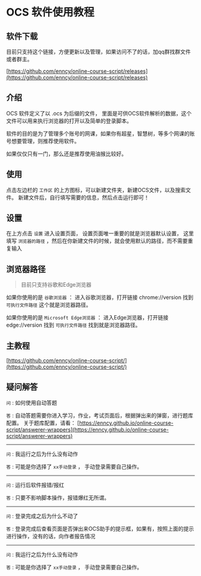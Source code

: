# OCS 软件使用教程

## 软件下载

目前只支持这个链接，方便更新以及管理，如果访问不了的话，加qq群找群文件或者群主。

[https://github.com/enncy/online-course-script/releases](https://github.com/enncy/online-course-script/releases)

## 介绍

OCS 软件定义了以 .ocs 为后缀的文件， 里面是可供OCS软件解析的数据，这个文件可以用来执行浏览器的打开以及简单的登录脚本。

软件的目的是为了管理多个账号的网课，如果你有超星，智慧树，等多个网课的账号想要管理，则推荐使用软件。

如果仅仅只有一门，那么还是推荐使用油猴比较好。

## 使用

点击左边栏的 `工作区` 的上方图标，可以新建文件夹，新建OCS文件，以及搜索文件。 新建文件后，自行填写需要的信息，然后点击运行即可！

## 设置

在上方点击 `设置` 进入设置页面， 设置页面唯一重要的就是浏览器默认设置， 这里填写 `浏览器的路径` ，然后在你新建文件的时候，就会使用默认的路径，而不需要重复输入

## 浏览器路径

> 目前只支持谷歌和Edge浏览器

如果你使用的是 `谷歌浏览器` ： 进入谷歌浏览器，打开链接 chrome://version   找到 `可执行文件路径` 这个就是浏览器路径。


如果你使用的是 `Microsoft Edge浏览器` ： 进入Edge浏览器，打开链接 edge://version  找到 `可执行文件路径` 找到就是浏览器路径。

## 主教程

[https://github.com/enncy/online-course-script/](https://github.com/enncy/online-course-script/)
  
## 疑问解答


`问` : 如何使用自动答题

`答` : 自动答题需要你进入学习，作业，考试页面后，根据弹出来的弹窗，进行题库配置。 关于题库配置，请看： [https://enncy.github.io/online-course-script/answerer-wrappers](https://enncy.github.io/online-course-script/answerer-wrappers)

****

`问` : 我运行之后为什么没有动作

`答` : 可能是你选择了 `xx手动登录` ， 手动登录需要自己操作。

****

`问` : 运行后软件报错/报红

`答` : 只要不影响脚本操作，报错爆红无所谓。

****

`问` : 登录完成之后为什么不动了

`答` : 登录完成后查看页面是否弹出来OCS助手的提示框，如果有，按照上面的提示进行操作，没有的话，向作者报告情况

****

`问` : 我运行之后为什么没有动作

`答` : 可能是你选择了 `xx手动登录` ， 手动登录需要自己操作。
